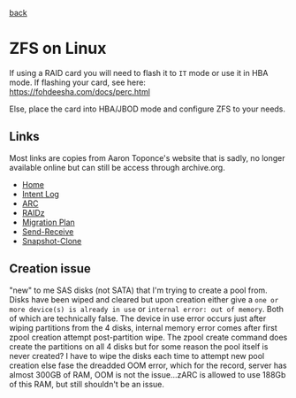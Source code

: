 [back](../README.md)

# ZFS on Linux

If using a RAID card you will need to flash it to `IT` mode or use it in HBA mode. If flashing your card, see here: https://fohdeesha.com/docs/perc.html

Else, place the card into HBA/JBOD mode and configure ZFS to your needs.

## Links

Most links are copies from Aaron Toponce's website that is sadly, no longer available online but can still be access through archive.org.

- [Home](./ZFS-Home.md)
- [Intent Log](./ZFS-Intent-Log.md)
- [ARC](./ARC.md)
- [RAIDz](./RAIDZ.md)
- [Migration Plan](./ZFS-migration-plan.md)
- [Send-Receive](./ZFS-send-receive.md)
- [Snapshot-Clone](./ZFS-Snapshot-clone.md)

## Creation issue

"new" to me SAS disks (not SATA) that I'm trying to create a pool from. Disks have been wiped and cleared but upon creation either give a `one or more device(s) is already in use` or `internal error: out of memory`. Both of which are technically false. The device in use error occurs just after wiping partitions from the 4 disks, internal memory error comes after first zpool creation attempt post-partition wipe. The zpool create command does create the partitions on all 4 disks but for some reason the pool itself is never created? I have to wipe the disks each time to attempt new pool creation else fase the dreadded OOM error, which for the record, server has almost 300GB of RAM, OOM is not the issue...zARC is allowed to use 188Gb of this RAM, but still shouldn't be an issue. 